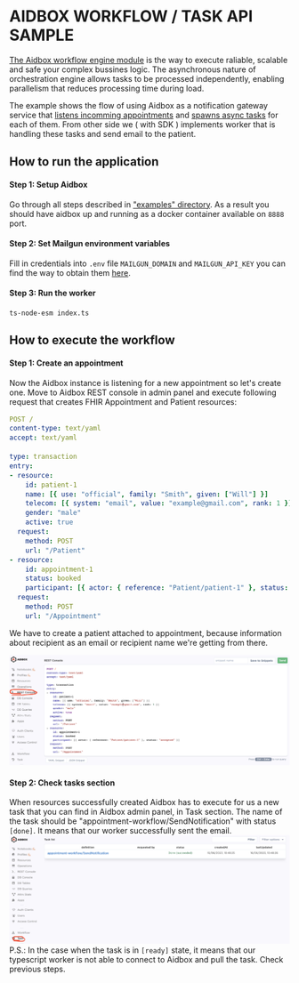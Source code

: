# AIDBOX WORKFLOW / TASK API SAMPLE

[The Aidbox workflow engine module](https://docs.aidbox.app/modules-1/workflow-engine) is the way to execute raliable, scalable and safe your complex bussines logic. The asynchronous nature of orchestration engine allows tasks to be processed independently, enabling parallelism that reduces processing time during load.

The example shows the flow of using Aidbox as a notification gateway service that [listens incomming appointments](https://docs.aidbox.app/modules-1/workflow-engine/services#subscription-trigger) and [spawns async tasks](https://docs.aidbox.app/modules-1/workflow-engine/task) for each of them. From other side we ( with SDK ) implements worker that is handling these tasks and send email to the patient.

## How to run the application

#### Step 1: Setup Aidbox

Go through all steps described in ["examples" directory](https://github.com/Aidbox/aidbox-sdk-js/blob/main/examples/README.md). As a result you should have aidbox up and running as a docker container available on `8888` port.

#### Step 2: Set Mailgun environment variables

Fill in credentials into `.env` file `MAILGUN_DOMAIN` and `MAILGUN_API_KEY` you can find the way to obtain them [here](https://docs.gravityforms.com/mailgun-api-key/). 

#### Step 3: Run the worker

```
ts-node-esm index.ts
```

## How to execute the workflow
#### Step 1: Create an appointment

Now the Aidbox instance is listening for a new appointment so let's create one. Move to Aidbox REST console in admin panel and execute following request that creates FHIR Appointment and Patient resources:

```yaml
POST /
content-type: text/yaml
accept: text/yaml

type: transaction
entry:
- resource:
    id: patient-1
    name: [{ use: "official", family: "Smith", given: ["Will"] }]
    telecom: [{ system: "email", value: "example@gmail.com", rank: 1 }]
    gender: "male"
    active: true
  request:
    method: POST
    url: "/Patient"
- resource:
    id: appointment-1
    status: booked
    participant: [{ actor: { reference: "Patient/patient-1" }, status: "accepted" }]
  request:
    method: POST
    url: "/Appointment"
```
We have to create a patient attached to appointment, because information about recipient as an email or recipient name we're getting from there.

![create-appointment.png](../../assets/create-appointment.png)

#### Step 2: Check tasks section
When resources successfully created Aidbox has to execute for us a new task that you can find in Aidbox admin panel, in Task section. The name of the task should be "appointment-workflow/SendNotification" with status `[done]`. It means that our worker successfully sent the email.
![task-section.png](../../assets/task-section.png)
P.S.: In the case when the task is in `[ready]` state, it means that our typescript worker is not able to connect to Aidbox and pull the task. Check previous steps.